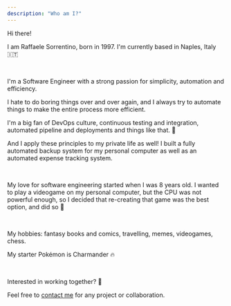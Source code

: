 ```yaml
---
description: "Who am I?"
---
```


Hi there!

I am Raffaele Sorrentino, born in 1997. I'm currently based in Naples, Italy 🇮🇹

<br>

I'm a Software Engineer with a strong passion for simplicity, automation and efficiency.

I hate to do boring things over and over again, and I always try to automate things to make the entire process more efficient.

I'm a big fan of DevOps culture, continuous testing and integration, automated pipeline and deployments and things like that. 🤖

And I apply these principles to my private life as well! I built a fully automated backup system for my personal computer as well as an automated expense tracking system.

<br>

My love for software engineering started when I was 8 years old. I wanted to play a videogame on my personal computer, but the CPU was not powerful enough, so I decided that re-creating that game was the best option, and did so 🤔

<br>

My hobbies: fantasy books and comics, travelling, memes, videogames, chess.

My starter Pokémon is Charmander 🔥

<br>

Interested in working together? 💼

Feel free to <a href="../contactme.html">contact me</a> for any project or collaboration.
